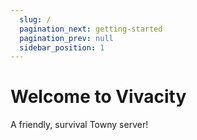 ```yaml
---
  slug: /
  pagination_next: getting-started
  pagination_prev: null
  sidebar_position: 1
---
```

# Welcome to Vivacity
A friendly, survival Towny server!

